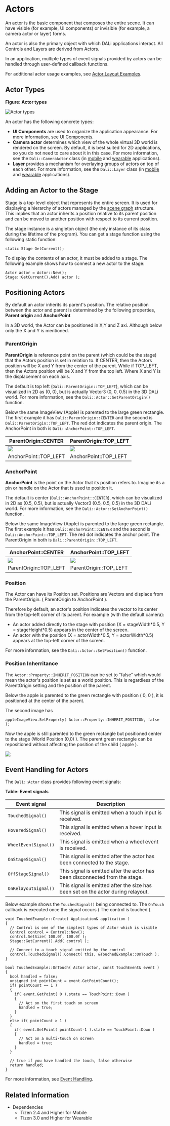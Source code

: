 # Actors


An actor is the basic component that composes the entire scene. It can have visible (for example, UI components) or invisible (for example, a camera actor or layer) forms.

An actor is also the primary object with which DALi applications interact. All Controls and Layers are derived from Actors.

In an application, multiple types of event signals provided by actors can be handled through user-defined callback functions.

For additional actor usage examples, see [Actor Layout Examples](layout.md#example).

## Actor Types

**Figure: Actor types**

![Actor types](./media/actor_types.png)

An actor has the following concrete types:

- **UI Components** are used to organize the application appearance. For more information, see [UI Components](ui-components.md).
- **Camera actor** determines which view of the whole virtual 3D world is rendered on the screen. By default, it is best suited for 2D applications, so you do not need to care about it in this case. For more information, see the `Dali::CameraActor` class (in [mobile](../../../api/mobile/latest/classDali_1_1CameraActor.html) and [wearable](../../../api/wearable/latest/classDali_1_1CameraActor.html) applications).
- **Layer** provides a mechanism for overlaying groups of actors on top of each other. For more information, see the `Dali::Layer` class (in [mobile](../../../api/mobile/latest/classDali_1_1Layer.html) and [wearable](../../../api/wearable/latest/classDali_1_1Layer.html) applications).

## Adding an Actor to the Stage

Stage is a top-level object that represents the entire screen.
It is used for displaying a hierarchy of actors managed by the [scene graph](http://en.wikipedia.org/wiki/Scene_graph) structure. This implies that an actor inherits a position relative to its parent position and can be moved to another position with respect to its current position.

The stage instance is a singleton object (the only instance of its class during the lifetime of the program). You can get a stage function using the following static function:

```
static Stage GetCurrent();
```

To display the contents of an actor, it must be added to a stage.
The following example shows how to connect a new actor to the stage:

```
Actor actor = Actor::New();
Stage::GetCurrent().Add( actor );
```

## Positioning Actors

By default an actor inherits its parent's position. The relative position between the actor and parent is determined by the following properties, **Parent origin** and **AnchorPoint**

In a 3D world, the Actor can be positioned in X,Y and Z axi. Although below only the X and Y is mentioned.

### ParentOrigin

**ParentOrigin** is reference point on the parent (which could be the stage) that the Actors position is set in relation to.
If CENTER, then the Actors position will be X and Y from the center of the parent.
While if TOP_LEFT, then the Actors position will be X and Y from the top left. Where X and Y is the displacement on each axis.

The default is top left (`Dali::ParentOrigin::TOP_LEFT`), which can be visualized in 2D as (0, 0), but is actually Vector3 (0, 0, 0.5) in the 3D DALi world.
For more information, see the `Dali::Actor::SetParentOrigin()` function.

Below the same ImageView (Apple) is parented to the large green rectangle.
The first example it has `Dali::ParentOrigin::CENTER` and the second is `Dali::ParentOrigin::TOP_LEFT`.
The red dot indicates the parent origin.
The AnchorPoint in both is `Dali::AnchorPoint::TOP_LEFT`.

| ParentOrigin::CENTER | ParentOrigin::TOP_LEFT |
|-----|-----|
| ![ ](./media/actors-center-top-left.png) | ![ ](./media/actors-top-left-top-left.png) |
| AnchorPoint::TOP_LEFT | AnchorPoint::TOP_LEFT |

### AnchorPoint

**AnchorPoint** is the point on the Actor that its position refers to.
Imagine its a pin or handle on the Actor that is used to position it.

The default is center (`Dali::AnchorPoint::CENTER`), which can be visualized in 2D as (0.5, 0.5), but is actually Vector3 (0.5, 0.5, 0.5) in the 3D DALi world.
For more information, see the `Dali::Actor::SetAnchorPoint()` function.

Below the same ImageView (Apple) is parented to the large green rectangle.
The first example it has `Dali::AnchorPoint::CENTER` and the second is `Dali::AnchorPoint::TOP_LEFT`.
The red dot indicates the anchor point.  The ParentOrigin in both is `Dali::ParentOrigin::TOP_LEFT`.

| AnchorPoint::CENTER | AnchorPoint::TOP_LEFT |
|-----|-----|
| ![ ](./media/actors-top-left-center.png) | ![ ](./media/actors-top-left-top-left.png) |
| ParentOrigin::TOP_LEFT | ParentOrigin::TOP_LEFT |

### Position

The Actor can have its Position set.
Positions are Vectors and displace from the ParentOrigin. ( ParentOrigin to AnchorPoint ).

Therefore by default, an actor's position indicates the vector to its center from the top-left corner of its parent. For example (with the default camera):
- An actor added directly to the stage with position (X = stageWidth\*0.5, Y = stageHeight\*0.5) appears in the center of the screen.
- An actor with the position (X = actorWidth\*0.5, Y = actorWidth\*0.5) appears at the top-left corner of the screen.

For more information, see the `Dali::Actor::SetPosition()` function.

### Position Inherritance

The `Actor::Property::INHERIT_POSITION` can be set to "false" which would mean the actor's position is set as a world position.
This is regardless of the ParentOrigin setting and the position of the parent.

Below the apple is parented to the green rectangle with position ( 0, 0 ), it is positioned at the center of the parent.

The second image has

```
appleImageView.SetProperty( Actor::Property::INHERIT_POSITION, false );
```

Now the apple is still parented to the green rectangle but positioned center to the stage (World Position (0,0) ).
The parent green rectangle can be repositioned without affecting the position of the child ( apple ).

![ ](./media/position-inheritance.png)

## Event Handling for Actors

The `Dali::Actor` class provides following event signals:

**Table: Event signals**

| Event signal         | Description                              |
|----------------------|------------------------------------------|
| `TouchedSignal()`    | This signal is emitted when a touch input is received. |
| `HoveredSignal()`    | This signal is emitted when a hover input is received. |
| `WheelEventSignal()` | This signal is emitted when a wheel event is received. |
| `OnStageSignal()`    | This signal is emitted after the actor has been connected to the stage. |
| `OffStageSignal()`   | This signal is emitted after the actor has been disconnected from the stage. |
| `OnRelayoutSignal()` | This signal is emitted after the size has been set on the actor during relayout. |

Below example shows the `TouchedSignal()` being connected to.
The `OnTouch` callback is executed once the signal occurs ( The control is touched ).

```
void TouchedExample::Create( Application& application )
{
  // Control is one of the simplest types of Actor which is visible
  Control control = Control::New();
  control.SetSize( 100.0f, 100.0f );
  Stage::GetCurrent().Add( control );

  // Connect to a touch signal emitted by the control
  control.TouchedSignal().Connect( this, &TouchedExample::OnTouch );
}

bool TouchedExample::OnTouch( Actor actor, const TouchEvent& event )
{
  bool handled = false;
  unsigned int pointCount = event.GetPointCount();
  if( pointCount == 1 )
  {
    if( event.GetPoint( 0 ).state == TouchPoint::Down )
    {
      // Act on the first touch on screen
      handled = true;
    }
  }
  else if( pointCount > 1 )
  {
    if( event.GetPoint( pointCount-1 ).state == TouchPoint::Down )
    {
      // Act on a multi-touch on screen
      handled = true;
    }
  }

  // true if you have handled the touch, false otherwise
  return handled;
}
```

For more information, see [Event Handling](event-handling.md).

## Related Information
- Dependencies
  - Tizen 2.4 and Higher for Mobile
  - Tizen 3.0 and Higher for Wearable
